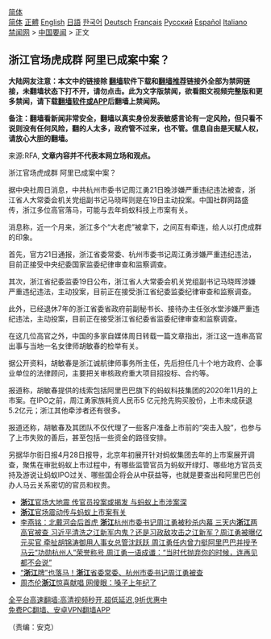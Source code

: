  <!-- 面包屑导航 --> <div class="breadcrumb"><!-- GTranslate: https://gtranslate.io/ -->  <div class="switcher notranslate">  <div class="selected">  <a href="#" onclick="return false;"> 简体</a>  </div>  <div class="option">  <a href="https://www.bannedbook.org" onclick="doGTranslate('zh-CN|zh-CN');jQuery('div.switcher div.selected a').html(jQuery(this).html());return false;" title="简体中文" class="nturl selected"> 简体</a>  <a href="https://www.bannedbook.org/zh-tw/" onclick="doGTranslate('zh-CN|zh-TW');jQuery('div.switcher div.selected a').html(jQuery(this).html());return false;" title="繁體中文" class="nturl"> 正體</a>  <a href="https://www.bannedbook.org/en/" onclick="doGTranslate('zh-CN|en');jQuery('div.switcher div.selected a').html(jQuery(this).html());return false;" title="English" class="nturl"> English</a>  <a href="https://www.bannedbook.org/ja/" onclick="doGTranslate('zh-CN|ja');jQuery('div.switcher div.selected a').html(jQuery(this).html());return false;" title="日本語" class="nturl"> 日語</a>  <a href="https://www.bannedbook.org/ko/" onclick="doGTranslate('zh-CN|ko');jQuery('div.switcher div.selected a').html(jQuery(this).html());return false;" title="한국어" class="nturl"> 한국어</a>  <a href="https://www.bannedbook.org/de/" onclick="doGTranslate('zh-CN|de');jQuery('div.switcher div.selected a').html(jQuery(this).html());return false;" title="Deutsch" class="nturl"> Deutsch</a>  <a href="https://www.bannedbook.org/fr/" onclick="doGTranslate('zh-CN|fr');jQuery('div.switcher div.selected a').html(jQuery(this).html());return false;" title="Français" class="nturl"> Français</a>  <a href="https://www.bannedbook.org/ru/" onclick="doGTranslate('zh-CN|ru');jQuery('div.switcher div.selected a').html(jQuery(this).html());return false;" title="Русский" class="nturl"> Русский</a>  <a href="https://www.bannedbook.org/es/" onclick="doGTranslate('zh-CN|es');jQuery('div.switcher div.selected a').html(jQuery(this).html());return false;" title="Español" class="nturl"> Español</a>  <a href="https://www.bannedbook.org/it/" onclick="doGTranslate('zh-CN|it');jQuery('div.switcher div.selected a').html(jQuery(this).html());return false;" title="Italiano" class="nturl"> Italiano</a>  </div>  </div>      <div class='breadcrumb-sub'><!-- Breadcrumb NavXT 6.3.0 --> <a href="https://www.bannedbook.org/" class="home">禁闻网</a> &gt; <a href="https://www.bannedbook.org/bnews/headline/" class="category">中国要闻</a> &gt; 正文</div></div><h2>浙江官场虎成群 阿里已成案中案？</h2> <p class="notice"><b>大陆网友注意：本文中的链接除 <a href="https://github.com/bannedbook/fanqiang" >翻墙</a>软件下载和<a href="https://github.com/killgcd/justmysocks/blob/master/README.md">翻墙推荐</a>链接外全部为禁网链接，未翻墙状态下打不开，请勿点击。此为文字版禁闻，欲看图文视频完整版和更多禁闻，请下载<a href="https://github.com/bannedbook/fanqiang">翻墙软件或APP</a>后翻墙上禁闻网。</p><p>备注：翻墙看新闻非常安全，翻墙以真实身份发表敏感言论有一定风险，但只看不说则没有任何风险，翻的人太多，政府管不过来，也不管。信息自由是天赋人权，请放心大胆的翻墙。</b></p>  <div class="entry"> <p>来源:RFA, <strong>文章内容并不代表本网立场和观点。</strong></p> <p>&#27993;&#27743;&#23448;&#22330;&#34382;&#25104;&#32676; &#38463;&#37324;&#24050;&#25104;&#26696;&#20013;&#26696;&#65311;             </p> <p>&#25454;&#20013;&#22830;&#31038;&#21608;&#26085;&#28040;&#24687;&#65292;&#20013;&#20849;&#26477;&#24030;&#24066;&#22996;&#20070;&#35760;&#21608;&#27743;&#21191;21&#26085;&#26202;&#28041;&#23244;&#20005;&#37325;&#36829;&#32426;&#36829;&#27861;&#34987;&#26597;&#65292;&#27993;&#27743;&#30465;&#20154;&#22823;&#24120;&#22996;&#20250;&#26426;&#20851;&#20826;&#32452;&#21103;&#20070;&#35760;&#39532;&#26195;&#26198;&#21017;&#26159;&#22312;19&#26085;&#20027;&#21160;&#25237;&#26696;&#12290;&#20013;&#22269;&#31038;&#32676;&#32593;&#36335;&#30427;&#20256;&#65292;&#27993;&#27743;&#22810;&#20301;&#39640;&#23448;&#33853;&#39532;&#65292;&#21487;&#33021;&#19982;&#21435;&#24180;&#34434;&#34433;&#31185;&#25216;&#19978;&#24066;&#26696;&#26377;&#20851;&#12290;</p>  <p>&#28040;&#24687;&#31216;&#65292;&#36817;&#19968;&#20010;&#26376;&#26469;&#65292;&#27993;&#27743;&#22810;&#20010;&#8220;&#22823;&#32769;&#34382;&#8221;&#34987;&#25343;&#19979;&#65292;&#20043;&#38388;&#20114;&#26377;&#29301;&#36830;&#65292;&#32473;&#20154;&#20197;&#25171;&#34382;&#25104;&#32676;&#30340;&#21360;&#35937;&#12290;</p> <p>&#39318;&#20808;&#65292;&#23448;&#26041;21&#26085;&#36890;&#25253;&#65292;&#27993;&#27743;&#30465;&#22996;&#24120;&#22996;&#12289;&#26477;&#24030;&#24066;&#22996;&#20070;&#35760;&#21608;&#27743;&#21191;&#28041;&#23244;&#20005;&#37325;&#36829;&#32426;&#36829;&#27861;&#65292;&#30446;&#21069;&#27491;&#25509;&#21463;&#20013;&#22830;&#32426;&#22996;&#22269;&#23478;&#30417;&#22996;&#32426;&#24459;&#23457;&#26597;&#21644;&#30417;&#23519;&#35843;&#26597;&#12290;</p> <p>&#20854;&#27425;&#65292;&#27993;&#27743;&#30465;&#32426;&#22996;&#30417;&#22996;19&#26085;&#20844;&#24067;&#65292;&#27993;&#27743;&#30465;&#20154;&#22823;&#24120;&#22996;&#20250;&#26426;&#20851;&#20826;&#32452;&#21103;&#20070;&#35760;&#39532;&#26195;&#26198;&#28041;&#23244;&#20005;&#37325;&#36829;&#32426;&#36829;&#27861;&#65292;&#20027;&#21160;&#25237;&#26696;&#65292;&#30446;&#21069;&#27491;&#22312;&#25509;&#21463;&#27993;&#27743;&#30465;&#32426;&#22996;&#30417;&#22996;&#32426;&#24459;&#23457;&#26597;&#21644;&#30417;&#23519;&#35843;&#26597;&#12290;</p>  <p>&#27492;&#22806;&#65292;&#24050;&#32463;&#36864;&#20241;7&#24180;&#30340;&#27993;&#27743;&#30465;&#22996;&#30465;&#25919;&#24220;&#21069;&#21103;&#31192;&#20070;&#38271;&#12289;&#25509;&#24453;&#21150;&#20027;&#20219;&#24352;&#27700;&#22530;&#28041;&#23244;&#20005;&#37325;&#36829;&#32426;&#36829;&#27861;&#65292;&#20027;&#21160;&#25237;&#26696;&#65292;&#30446;&#21069;&#27491;&#22312;&#25509;&#21463;&#27993;&#27743;&#30465;&#32426;&#22996;&#30465;&#30417;&#22996;&#32426;&#24459;&#23457;&#26597;&#21644;&#30417;&#23519;&#35843;&#26597;&#12290;</p> <p>&#22312;&#36825;&#20960;&#20301;&#39640;&#23448;&#20043;&#22806;&#65292;&#20013;&#22269;&#30340;&#22810;&#23478;&#33258;&#23186;&#20307;&#21608;&#26085;&#36716;&#36733;&#19968;&#31687;&#25991;&#31456;&#25351;&#20986;&#65292;&#27993;&#27743;&#36825;&#19968;&#36830;&#20018;&#39640;&#23448;&#20986;&#20107;&#19982;&#24403;&#22320;&#19968;&#21517;&#22899;&#24459;&#24072;&#32993;&#25935;&#26149;&#30340;&#26816;&#20030;&#26377;&#20851;&#12290;</p> <p>&#25454;&#20844;&#24320;&#36164;&#26009;&#65292;&#32993;&#25935;&#26149;&#26159;&#27993;&#27743;&#35802;&#33322;&#24459;&#24072;&#20107;&#21153;&#25152;&#20027;&#20219;&#65292;&#20808;&#21518;&#25285;&#20219;&#20960;&#21313;&#20010;&#22320;&#26041;&#25919;&#24220;&#12289;&#20225;&#20107;&#19994;&#21333;&#20301;&#30340;&#27861;&#24459;&#39038;&#38382;&#65292;&#20027;&#35201;&#25226;&#20851;&#23457;&#26680;&#25919;&#24220;&#37325;&#22823;&#39033;&#30446;&#25307;&#25237;&#26631;&#12289;&#21512;&#32422;&#31561;&#12290;</p>  <p>&#25253;&#36947;&#31216;&#65292;&#32993;&#25935;&#26149;&#25552;&#20379;&#30340;&#32447;&#32034;&#21253;&#25324;&#38463;&#37324;&#24052;&#24052;&#26071;&#19979;&#30340;&#34434;&#34433;&#31185;&#25216;&#38598;&#22242;&#30340;2020&#24180;11&#26376;&#30340;&#19978;&#24066;&#26696;&#12290;&#22312;IPO&#20043;&#21069;&#65292;&#21608;&#27743;&#21191;&#23478;&#26063;&#32791;&#36164;&#20154;&#27665;&#24065;5 &#20159;&#20803;&#25250;&#20808;&#36141;&#20080;&#32929;&#20221;&#65292;&#19978;&#24066;&#26410;&#25104;&#33719;&#36864;5.2&#20159;&#20803;&#65307;&#27993;&#27743;&#20854;&#20182;&#29301;&#28041;&#32773;&#36824;&#26377;&#24456;&#22810;&#12290;</p> <p>&#25253;&#36947;&#36824;&#31216;&#65292;&#32993;&#25935;&#26149;&#21450;&#20854;&#22242;&#38431;&#19981;&#20165;&#20195;&#29702;&#20102;&#19968;&#20123;&#23458;&#25143;&#20934;&#22791;&#19978;&#24066;&#21069;&#30340;&#8220;&#31361;&#20987;&#20837;&#32929;&#8221;&#65292;&#20063;&#21442;&#19982;&#20102;&#19978;&#24066;&#22833;&#36133;&#30340;&#21892;&#21518;&#65292;&#29978;&#33267;&#21253;&#25324;&#19968;&#20123;&#36164;&#37329;&#30340;&#36335;&#24452;&#23433;&#25490;&#12290;</p> <p>&#21478;&#25454;&#21326;&#23572;&#34903;&#26085;&#25253;4&#26376;28&#26085;&#25253;&#23548;&#65292;&#21271;&#20140;&#24180;&#21021;&#23637;&#24320;&#38024;&#23545;&#34434;&#34433;&#38598;&#22242;&#21435;&#24180;&#30340;&#19978;&#24066;&#26696;&#23637;&#24320;&#35843;&#26597;&#65292;&#32858;&#28966;&#22312;&#23457;&#25209;&#34434;&#34433;&#19978;&#24066;&#36807;&#31243;&#20013;&#65292;&#26377;&#21738;&#20123;&#30417;&#31649;&#23448;&#21592;&#20026;&#34434;&#34433;&#24320;&#32511;&#28783;&#12289;&#21738;&#20123;&#22320;&#26041;&#23448;&#21592;&#25903;&#25345;&#21450;&#28216;&#35828;&#35753;&#34434;&#34433;IPO&#36807;&#20851;&#12289;&#21738;&#20123;&#22269;&#20225;&#23558;&#20250;&#20174;&#20013;&#33719;&#30410;&#31561;&#65292;&#20063;&#23601;&#26159;&#35201;&#26597;&#20986;&#21644;&#38463;&#37324;&#24052;&#24052;&#21019;&#21150;&#20154;&#39532;&#20113;&#20851;&#31995;&#23494;&#20999;&#30340;&#23448;&#21592;&#21644;&#26435;&#36149;&#12290;</p>  <ul class='op-related-articles' title='相关阅读'> <li><a href='https://www.bannedbook.org/bnews/headline/20210822/1611264.html' target='_blank'><b>浙江</b>官场大地震 传官员投案或揭发 与蚂蚁上市涉案深</a></li> <li><a href='https://www.bannedbook.org/bnews/baitai/20210822/1611223.html' target='_blank'><b>浙江</b>官场震动传与蚂蚁上市案有关</a></li> <li><a href='https://www.bannedbook.org/bnews/comments/20210822/1610825.html' target='_blank'>李燕铭：北戴河会后首虎 <b>浙江</b>杭州市委书记周江勇被秒杀内幕 三天内<b>浙江</b>两高官被查 习近平清洗之江新军内鬼？还是习政敌攻击之江新军？周江勇被曝亿元买官 牵扯胡锦涛御用人事女总管沈跃跃 周江勇任内曾力挺阿里巴巴并授予马云“功勋杭州人”荣誉称号 周江勇一语成谶：“当时代抛弃你的时候，连再见都不会说”</a></li> <li><a href='https://www.bannedbook.org/bnews/comments/20210822/1610767.html' target='_blank'>“<b>浙江</b>牌”也落马！<b>浙江</b>省委常委、杭州市委书记周江勇被查</a></li> <li><a href='https://www.bannedbook.org/bnews/yule/20210820/1609599.html' target='_blank'>周杰伦<b>浙江</b>惊喜献唱 网傻眼：嗓子上年纪了</a></li> </ul> <p class="texttj"> <a href="https://github.com/bannedbook/fanqiang/wiki/V2ray%E6%9C%BA%E5%9C%BA" target="_blank">全平台高速翻墙:高清视频秒开,超低延迟,9折优惠中</a><br/> <a href="https://github.com/bannedbook/fanqiang/wiki/%E7%A6%81%E9%97%BB%E7%BD%91%E5%AE%89%E5%8D%93%E7%BF%BB%E5%A2%99%E6%96%B0%E9%97%BBAPP" target="_blank">免费PC翻墙、安卓VPN翻墙APP</a></p><p>&#65288;&#36131;&#32534;&#65306;&#23433;&#20811;&#65289;</p><a name='sharetosocial'></a>  <div style="margin-bottom:5px;padding-bottom:5px;clear:both"> <div id="archive-pix-1" class="banner-ads"> <!-- AuctionX Display platform tag START --> <div id="26318x728x90x621x_ADSLOT2" clicktrack="%%CLICK_URL_ESC%%"></div> <!-- AuctionX Display platform tag END --> </div> <div id="archive-pix-2" class="banner-ads"> <!-- AuctionX Display platform tag START --> <div id="26315x300x250x621x_ADSLOT2" clicktrack="%%CLICK_URL_ESC%%"></div> <!-- AuctionX Display platform tag END --> </div> </div>  <div id="archive-pix-1" class="banner-ads"> <!-- AuctionX Display platform tag START --> <div id="26318x728x90x621x_ADSLOT3" clicktrack="%%CLICK_URL_ESC%%"></div> <!-- AuctionX Display platform tag END --> </div> </div><!--END ENTRY--> 